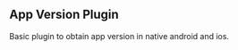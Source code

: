 App Version Plugin
--------------------------------
Basic plugin to obtain app version in native android and ios.